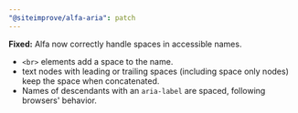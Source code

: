 ```yaml
---
"@siteimprove/alfa-aria": patch
---
```


**Fixed:** Alfa now correctly handle spaces in accessible names. 

* `<br>` elements add a space to the name.
* text nodes with leading or trailing spaces (including space only nodes) keep the space when concatenated.
* Names of descendants with an `aria-label` are spaced, following browsers' behavior.
